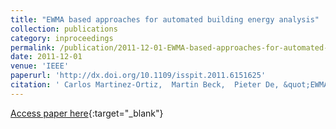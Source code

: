 ```yaml
---
title: "EWMA based approaches for automated building energy analysis"
collection: publications
category: inproceedings
permalink: /publication/2011-12-01-EWMA-based-approaches-for-automated-building-energy-analysis
date: 2011-12-01
venue: 'IEEE'
paperurl: 'http://dx.doi.org/10.1109/isspit.2011.6151625'
citation: ' Carlos Martinez-Ortiz,  Martin Beck,  Pieter De, &quot;EWMA based approaches for automated building energy analysis.&quot; IEEE, 2011.'
---
```

[Access paper here](http://dx.doi.org/10.1109/isspit.2011.6151625){:target="_blank"}
